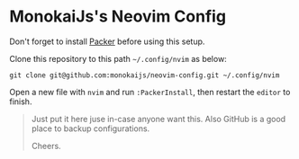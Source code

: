 # MonokaiJs's Neovim Config

Don't forget to install [Packer](https://github.com/wbthomason/packer.nvim) before using this setup.

Clone this repository to this path `~/.config/nvim` as below:
```
git clone git@github.com:monokaijs/neovim-config.git ~/.config/nvim
```

Open a new file with `nvim` and run `:PackerInstall`, then restart the `editor` to finish.

> Just put it here juse in-case anyone want this. Also GitHub is a good place to backup configurations.
>
> Cheers.
